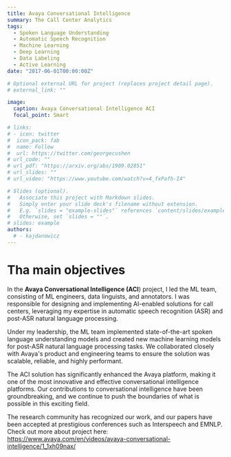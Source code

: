 ```yaml
---
title: Avaya Conversational Intelligence
summary: The Call Center Analytics
tags:
  - Spoken Language Understanding
  - Automatic Speech Recognition
  - Machine Learning
  - Deep Learning
  - Data Labeling
  - Active Learning
date: "2017-06-01T00:00:00Z"

# Optional external URL for project (replaces project detail page).
# external_link: ""

image:
  caption: Avaya Conversational Intelligence ACI
  focal_point: Smart

# links:
# - icon: twitter
#  icon_pack: fab
#  name: Follow
#  url: https://twitter.com/georgecushen
# url_code: ""
# url_pdf: "https://arxiv.org/abs/1909.02851"
# url_slides: ""
# url_video: "https://www.youtube.com/watch?v=4_fxPafh-I4"

# Slides (optional).
#   Associate this project with Markdown slides.
#   Simply enter your slide deck's filename without extension.
#   E.g. `slides = "example-slides"` references `content/slides/example-slides.md`.
#   Otherwise, set `slides = ""`.
# slides: example
authors:
  # - kajdanowicz
---
```


# Tha main objectives

In the **Avaya Conversational Intelligence (ACI**) project, I led the ML team, consisting of ML engineers, data linguists, and annotators. I was responsible for designing and implementing AI-enabled solutions for call centers, leveraging my expertise in automatic speech recognition (ASR) and post-ASR natural language processing.

Under my leadership, the ML team implemented state-of-the-art spoken language understanding models and created new machine learning models for post-ASR natural language processing tasks. We collaborated closely with Avaya's product and engineering teams to ensure the solution was scalable, reliable, and highly performant.

The ACI solution has significantly enhanced the Avaya platform, making it one of the most innovative and effective conversational intelligence platforms. Our contributions to conversational intelligence have been groundbreaking, and we continue to push the boundaries of what is possible in this exciting field.

The research community has recognized our work, and our papers have been accepted at prestigious conferences such as Interspeech and EMNLP. 
Check out more about project here: https://www.avaya.com/en/videos/avaya-conversational-intelligence/1_1xh09nax/

